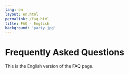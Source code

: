 ```yaml
---
lang: en
layout: en.html
permalink: /faq.html
title: FAQ - English
background: 'party.jpg'
---
```

# Frequently Asked Questions
This is the English version of the FAQ page.
